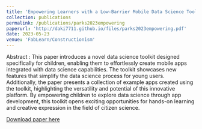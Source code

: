 ```yaml
---
title: 'Empowering Learners with a Low-Barrier Mobile Data Science Toolkit'
collection: publications
permalink: /publications/parks2023empowering
paperurl: 'http://daki7711.github.io/files/parks2023empowering.pdf'
date: 2023-05-23
venue: 'FabLearn/Constructionism'
---
```


Abstract : This paper introduces a novel data science toolkit designed specifically for children, enabling them to effortlessly create mobile apps integrated with data science capabilities. The toolkit showcases new features that simplify the data science process for young users. Additionally, the paper presents a collection of example apps created using the toolkit, highlighting the versatility and potential of this innovative platform. By empowering children to explore data science through app development, this toolkit opens exciting opportunities for hands-on learning and creative expression in the field of citizen science.

[Download paper here](http://daki7711.github.io/files/parks2023empowering.pdf)
